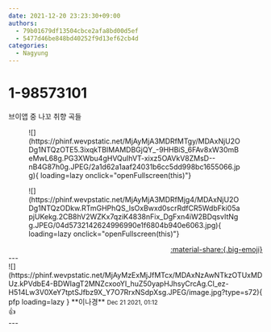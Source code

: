 ```yaml
---
date: 2021-12-20 23:23:30+09:00
authors:
  - 79b01679df13504cbce2afa8bd00d5ef
  - 5477d46be848bd40252f9d13ef62cb4d
categories:
  - Nagyung
---
```


# 1-98573101

<div class="post-container" markdown="1">
<div class="content-container md-sidebar__scrollwrap" markdown="1">

브이앱 중 나꼬 취향 곡들
<figure markdown="1">
![](https://phinf.wevpstatic.net/MjAyMjA3MDRfMTgy/MDAxNjU2ODg1NTQzOTE5.3ixqkTBIMAMDBGjQY_-9HHBiS_6FAv8xW30mBeMwL68g.PG3XWbu4gHVQuIhVT-xixz5OAVkV8ZMsD--nB4G87h0g.JPEG/2a1d62a1aaf24031b6cc5dd998bc1655066.jpg){ loading=lazy onclick="openFullscreen(this)"}
</figure>

<figure markdown="1">
![](https://phinf.wevpstatic.net/MjAyMjA3MDRfMjg4/MDAxNjU2ODg1NTQzODkw.RTmGHPhQS_lsOxBwxd0scrRdfCR5WdbFki05apjUKekg.2CB8hV2WZKx7qziK4838nFix_DgFxn4iW2BDqsvItNgg.JPEG/04d5732142624996990e1f6804b940e6063.jpg){ loading=lazy onclick="openFullscreen(this)"}
</figure>


</div>
</div>

<div style="text-align: right;" markdown="1">
<a href="https://weverse.io/fromis9/fanpost/1-98573101" style="text-align: right;">:material-share:{.big-emoji}</a>
</div>
---

<div class="comments-container md-sidebar__scrollwrap" markdown="1">
<div class="comment" markdown="1">
<div class='id-container' markdown="1">
![](https://phinf.wevpstatic.net/MjAyMzExMjJfMTcx/MDAxNzAwNTkzOTUxMDUz.kPVdbE4-BDWIagT2MNZcxooYI_huZ50yapHJhsyCrcAg.Cl_ez-H514Lw3V0XeY7tptSJfbz9X_Y7O7RrxNSdpXsg.JPEG/image.jpg?type=s72){ pfp loading=lazy }
**<span class="artist">이나경</span>** <small>Dec 21 2021, 01:12</small><br>
</div>
<div class='comment-body' markdown="1">
👍
</div>
</div>
</div>
---
